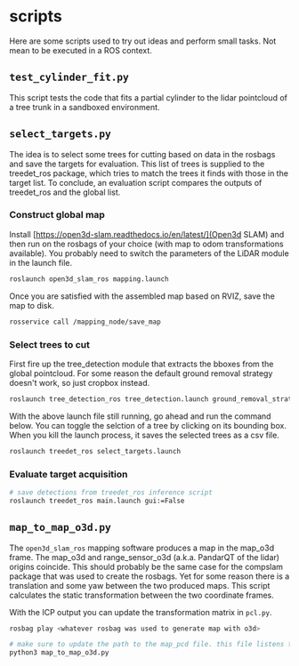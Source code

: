 # scripts

Here are some scripts used to try out ideas and perform small tasks. Not mean to be executed in a ROS context.


## `test_cylinder_fit.py`

This script tests the code that fits a partial cylinder to the lidar pointcloud of a tree trunk in a sandboxed environment.


## `select_targets.py`

The idea is to select some trees for cutting based on data in the rosbags and save the targets for evaluation. This list of trees is supplied to the treedet_ros package, which tries to match the trees it finds with those in the target list. To conclude, an evaluation script compares the outputs of treedet_ros and the global list.

### Construct global map

Install [https://open3d-slam.readthedocs.io/en/latest/](Open3d SLAM) and then run on the rosbags of your choice (with map to odom transformations available). You probably need to switch the parameters of the LiDAR module in the launch file.

```bash
roslaunch open3d_slam_ros mapping.launch
```

Once you are satisfied with the assembled map based on RVIZ, save the map to disk.

```bash
rosservice call /mapping_node/save_map
```

### Select trees to cut

First fire up the tree_detection module that extracts the bboxes from the global pointcloud. For some reason the default ground removal strategy doesn't work, so just cropbox instead.

```bash
roslaunch tree_detection_ros tree_detection.launch ground_removal_strategy:=cropbox launch_rviz:=False pcd_filepath:=<PCD FILEPATH>
```

With the above launch file still running, go ahead and run the command below. You can toggle the selction of a tree by clicking on its bounding box. When you kill the launch process, it saves the selected trees as a csv file.

```bash
roslaunch treedet_ros select_targets.launch
```

### Evaluate target acquisition

```bash
# save detections from treedet_ros inference script
roslaunch treedet_ros main.launch gui:=False
```

## `map_to_map_o3d.py`

The `open3d_slam_ros` mapping software produces a map in the map_o3d frame. The map_o3d and range_sensor_o3d (a.k.a. PandarQT of the lidar) origins coincide. This should probably be the same case for the compslam package that was used to create the rosbags. Yet for some reason there is a translation and some yaw between the two produced maps. This script calculates the static transformation between the two coordinate frames.

With the ICP output you can update the transformation matrix in `pcl.py`.

```bash
rosbag play <whatever rosbag was used to generate map with o3d>

# make sure to update the path to the map_pcd file. this file listens to rosbag for the first five /tf and /hesai/pandar messages
python3 map_to_map_o3d.py
```
